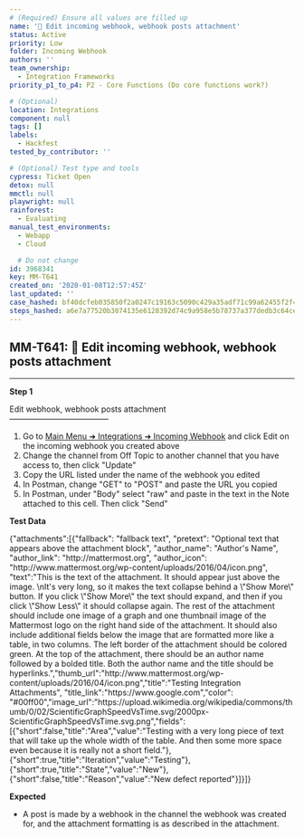 ```yaml
---
# (Required) Ensure all values are filled up
name: '🚀 Edit incoming webhook, webhook posts attachment'
status: Active
priority: Low
folder: Incoming Webhook
authors: ''
team_ownership:
  - Integration Frameworks
priority_p1_to_p4: P2 - Core Functions (Do core functions work?)

# (Optional)
location: Integrations
component: null
tags: []
labels:
  - Hackfest
tested_by_contributor: ''

# (Optional) Test type and tools
cypress: Ticket Open
detox: null
mmctl: null
playwright: null
rainforest:
  - Evaluating
manual_test_environments:
  - Webapp
  - Cloud

  # Do not change
id: 3968341
key: MM-T641
created_on: '2020-01-08T12:57:45Z'
last_updated: ''
case_hashed: bf40dcfeb035850f2a0247c19163c5090c429a35adf71c99a62455f2f4876c82fd67b7050a918a0e9aeb0e8b89552457
steps_hashed: a6e7a77520b3074135e6128392d74c9a958e5b78737a377dedb3c64ce7225411279a86cd174543a4c6bea741d325fe72
---
```


<!-- (Auto-generated) Based on frontmatter's "key" and "name" -->

## MM-T641: 🚀 Edit incoming webhook, webhook posts attachment

---

**Step 1**

Edit webhook, webhook posts attachment\
–––––––––––––––––––––––––

1. Go to [Main Menu ➜ Integrations ➜ Incoming Webhook](https://postgres.test.mattermost.com/webhooks/integrations/incoming_webhooks) and click Edit on the incoming webhook you created above
2. Change the channel from Off Topic to another channel that you have access to, then click "Update"
3. Copy the URL listed under the name of the webhook you edited
4. In Postman, change "GET" to "POST" and paste the URL you copied
5. In Postman, under "Body" select "raw" and paste in the text in the Note attached to this cell. Then click "Send"

**Test Data**

{"attachments":\[{"fallback": "fallback text", "pretext": "Optional text that appears above the attachment block", "author\_name": "Author's Name", "author\_link": "http\://mattermost.org", "author\_icon": "http\://www\.mattermost.org/wp-content/uploads/2016/04/icon.png", "text":"This is the text of the attachment. It should appear just above the image. \nIt's very long, so it makes the text collapse behind a \\"Show More\\" button. If you click \\"Show More\\" the text should expand, and then if you click \\"Show Less\\" it should collapse again. The rest of the attachment should include one image of a graph and one thumbnail image of the Mattermost logo on the right hand side of the attachment. It should also include additional fields below the image that are formatted more like a table, in two columns. The left border of the attachment should be colored green. At the top of the attachment, there should be an author name followed by a bolded title. Both the author name and the title should be hyperlinks.","thumb\_url":"http\://www\.mattermost.org/wp-content/uploads/2016/04/icon.png","title":"Testing Integration Attachments", "title\_link":"https\://www\.google.com","color": "#00ff00","image\_url":"https\://upload.wikimedia.org/wikipedia/commons/thumb/0/02/ScientificGraphSpeedVsTime.svg/2000px-ScientificGraphSpeedVsTime.svg.png","fields":\[{"short":false,"title":"Area","value":"Testing with a very long piece of text that will take up the whole width of the table. And then some more space even because it is really not a short field."},{"short":true,"title":"Iteration","value":"Testing"},{"short":true,"title":"State","value":"New"},{"short":false,"title":"Reason","value":"New defect reported"}]}]}

**Expected**

- A post is made by a webhook in the channel the webhook was created for, and the attachment formatting is as described in the attachment.
